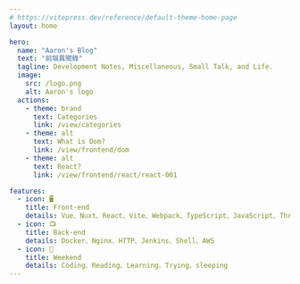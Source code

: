 ```yaml
---
# https://vitepress.dev/reference/default-theme-home-page
layout: home

hero:
  name: "Aaron's Blog"
  text: "前端異聞錄"
  tagline: Development Notes, Miscellaneous, Small Talk, and Life.
  image:
    src: /logo.png
    alt: Aaron's logo
  actions:
    - theme: brand
      text: Categories
      link: /view/categories
    - theme: alt
      text: What is Dom?
      link: /view/frontend/dom
    - theme: alt
      text: React?
      link: /view/frontend/react/react-001

features:
  - icon: 🖥
    title: Front-end
    details: Vue、Nuxt、React、Vite、Webpack、TypeScript、JavaScript、Three.js、StorkBook、React-three-fiber
  - icon: 📺
    title: Back-end
    details: Docker、Nginx、HTTP、Jenkins、Shell、AWS
  - icon: 🍺
    title: Weekend
    details: Coding、Reading、Learning、Trying、sleeping
---
```

